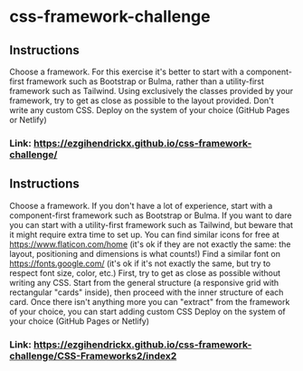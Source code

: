 # css-framework-challenge
## Instructions
Choose a framework. For this exercise it's better to start with a component-first framework such as Bootstrap or Bulma, rather than a utility-first framework such as Tailwind.
Using exclusively the classes provided by your framework, try to get as close as possible to the layout provided. Don't write any custom CSS.
Deploy on the system of your choice (GitHub Pages or Netlify) 
### Link: https://ezgihendrickx.github.io/css-framework-challenge/

## Instructions
Choose a framework. If you don't have a lot of experience, start with a component-first framework such as Bootstrap or Bulma. If you want to dare you can start with a utility-first framework such as Tailwind, but beware that it might require extra time to set up.
You can find similar icons for free at https://www.flaticon.com/home (it's ok if they are not exactly the same: the layout, positioning and dimensions is what counts!)
Find a similar font on https://fonts.google.com/ (it's ok if it's not exactly the same, but try to respect font size, color, etc.)
First, try to get as close as possible without writing any CSS. Start from the general structure (a responsive grid with rectangular "cards" inside), then proceed with the inner structure of each card.
Once there isn't anything more you can "extract" from the framework of your choice, you can start adding custom CSS
Deploy on the system of your choice (GitHub Pages or Netlify)
### Link: https://ezgihendrickx.github.io/css-framework-challenge/CSS-Frameworks2/index2
